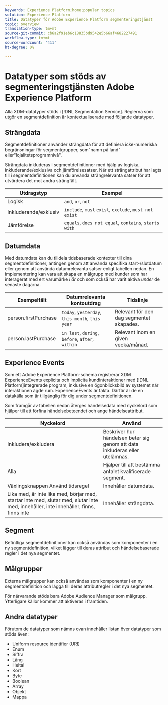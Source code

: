 ```yaml
---
keywords: Experience Platform;home;popular topics
solution: Experience Platform
title: Datatyper för Adobe Experience Platform segmenteringstjänst
topic: overview
translation-type: tm+mt
source-git-commit: cb6a2f91eb6c18835bd9542e5b66af4682227491
workflow-type: tm+mt
source-wordcount: '411'
ht-degree: 0%

---
```



# Datatyper som stöds av segmenteringstjänsten Adobe Experience Platform

Alla XDM-datatyper stöds i [!DNL Segmentation Service]. Reglerna som utgör en segmentdefinition är kontextualiserade med följande datatyper.

## Strängdata

Segmentdefinitioner använder strängdata för att definiera icke-numeriska begränsningar för segmentgrupper, som&quot;namn på land&quot; eller&quot;lojalitetsprogramnivå&quot;.

Strängdata inkluderas i segmentdefinitioner med hjälp av logiska, inkluderande/exklusiva och jämförelsesatser. När ett strängattribut har lagts till i segmentdefinitionen kan du använda strängrelevanta satser för att utvärdera det mot andra strängfält.

| Utdragstyp | Exempel |
| -------------- | -------- |
| Logisk | `and`, `or`, `not` |
| Inkluderande/exklusiv | `include`, `must` `exist`, `exclude`, `must not exist` |
| Jämförelse | `equals`, `does not equal`, `contains`, `starts with` |

## Datumdata

Med datumdata kan du tilldela tidsbaserade kontexter till dina segmentdefinitioner, antingen genom att använda specifika start-/slutdatum eller genom att använda datumrelevanta satser enligt tabellen nedan. En implementering kan vara att skapa en målgrupp med kunder som har interagerat med ert varumärke *i år* och som också har varit aktiva *under* de senaste dagarna.

| Exempelfält | Datumrelevanta kontoutdrag | Tidslinje |
| ------------- | ------------------------ | --------- |
| person.firstPurchase | `today`, `yesterday`, `this month`, `this year` | Relevant för den dag segmentet skapades. |
| person.lastPurchase | `in last`, `during`, `before`, `after`, `within` | Relevant inom en given vecka/månad. |

## Experience Events

Som ett Adobe Experience Platform-schema registrerar XDM ExperienceEvents explicita och implicita kundinteraktioner med [!DNL Platform]integrerade program, inklusive en ögonblicksbild av systemet när interaktionen ägde rum. ExperienceEvents är fakta. Därför är de en datakälla som är tillgänglig för dig under segmentdefinitionen.

Som framgår av tabellen nedan återges händelsedata med nyckelord som hjälper till att förfina händelsebeteendet och ange händelseattribut.

| Nyckelord | Använd |
| ------- | --- |
| Inkludera/exkludera | Beskriver hur händelsen beter sig genom att data inkluderas eller utelämnas. |
| Alla | Hjälper till att bestämma antalet kvalificerade segment. |
| Växlingsknappen Använd tidsregel | Innehåller datumdata. |
| Lika med, är inte lika med, börjar med, startar inte med, slutar med, slutar inte med, innehåller, inte innehåller, finns, finns inte | Innehåller strängdata. |

## Segment

Befintliga segmentdefinitioner kan också användas som komponenter i en ny segmentdefinition, vilket lägger till deras attribut och händelsebaserade regler i det nya segmentet.

## Målgrupper

Externa målgrupper kan också användas som komponenter i en ny segmentdefinition och lägga till deras attributregler i det nya segmentet.

För närvarande stöds bara Adobe Audience Manager som målgrupp. Ytterligare källor kommer att aktiveras i framtiden.

## Andra datatyper

Förutom de datatyper som nämns ovan innehåller listan över datatyper som stöds även:

- Uniform resource identifier (URI)
- Enum
- Siffra
- Lång
- Heltal
- Kort
- Byte
- Boolean
- Array
- Objekt
- Mappa